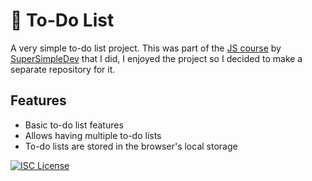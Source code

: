 # 📜 To-Do List

A very simple to-do list project. This was part of the [JS course](https://www.youtube.com/watch?v=SBmSRK3feww) by [SuperSimpleDev](https://www.youtube.com/@SuperSimpleDev) that I did, I enjoyed the project so I decided to make a separate repository for it.

## Features

- Basic to-do list features
- Allows having multiple to-do lists
- To-do lists are stored in the browser's local storage

[![ISC License](https://img.shields.io/badge/License-ISC-green.svg)](https://choosealicense.com/licenses/isc/)
